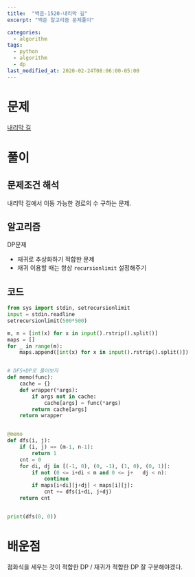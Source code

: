 ```yaml
---
title:  "백준-1520-내리막 길"
excerpt: "백준 알고리즘 문제풀이"

categories:
  - algorithm
tags:
  - python
  - algorithm
  - dp
last_modified_at: 2020-02-24T08:06:00-05:00
---
```


# 문제

[내리막 길](https://www.acmicpc.net/problem/1520)

# 풀이

## 문제조건 해석

내리막 길에서 이동 가능한 경로의 수 구하는 문제.

## 알고리즘

DP문제

- 재귀로 추상화하기 적합한 문제
- 재귀 이용할 때는 항상 `recursionlimit` 설정해주기

## 코드

```python
from sys import stdin, setrecursionlimit
input = stdin.readline
setrecursionlimit(500*500)

m, n = [int(x) for x in input().rstrip().split()]
maps = []
for _ in range(m):
    maps.append([int(x) for x in input().rstrip().split()])


# DFS+DP로 풀어보자
def memo(func):
    cache = {}
    def wrapper(*args):
        if args not in cache:
            cache[args] = func(*args)
        return cache[args]
    return wrapper


@memo
def dfs(i, j):
    if (i, j) == (m-1, n-1):
        return 1
    cnt = 0
    for di, dj in [(-1, 0), (0, -1), (1, 0), (0, 1)]:
        if not (0 <= i+di < m and 0 <= j+	dj < n):
            continue
        if maps[i+di][j+dj] < maps[i][j]:
            cnt += dfs(i+di, j+dj)
    return cnt


print(dfs(0, 0))
```
# 배운점

점화식을 세우는 것이 적합한 DP / 재귀가 적합한 DP 잘 구분해야겠다.